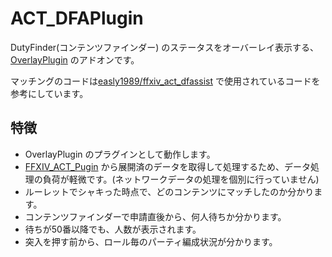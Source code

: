 # ACT_DFAPlugin

DutyFinder(コンテンツファインダー) のステータスをオーバーレイ表示する、[OverlayPlugin](https://github.com/hibiyasleep/OverlayPlugin) のアドオンです。 

マッチングのコードは[easly1989/ffxiv_act_dfassist](https://github.com/easly1989/ffxiv_act_dfassist)
で使用されているコードを参考にしています。

## 特徴
- OverlayPlugin のプラグインとして動作します。
- [FFXIV_ACT_Pugin](https://github.com/ravahn/FFXIV_ACT_Plugin) から展開済のデータを取得して処理するため、データ処理の負荷が軽微です。(ネットワークデータの処理を個別に行っていません)
- ルーレットでシャキった時点で、どのコンテンツにマッチしたのか分かります。
- コンテンツファインダーで申請直後から、何人待ちか分かります。
- 待ちが50番以降でも、人数が表示されます。
- 突入を押す前から、ロール毎のパーティ編成状況が分かります。
